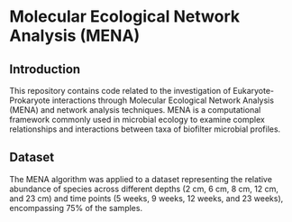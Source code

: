 <h1> <b>Molecular Ecological Network Analysis (MENA)</b> </h1>
<h2>Introduction</h2>
<p>This repository contains code related to the investigation of Eukaryote-Prokaryote interactions through Molecular Ecological Network Analysis (MENA) and network analysis techniques. MENA is a computational framework commonly used in microbial ecology to examine complex relationships and interactions between taxa of biofilter microbial profiles.</p>
<h2>Dataset</h2>
<p>The MENA algorithm was applied to a dataset representing the relative abundance of species across different depths (2 cm, 6 cm, 8 cm, 12 cm, and 23 cm) and time points (5 weeks, 9 weeks, 12 weeks, and 23 weeks), encompassing 75% of the samples. </p>

